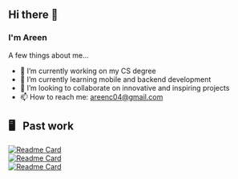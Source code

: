 ## Hi there 👋

<!--**04ac/04ac** is a ✨ _special_ ✨ repository because its `README.md` (this file) appears on your GitHub profile.

Here are some ideas to get you started:-->

### I'm Areen

A few things about me...

- 🔭 I’m currently working on my CS degree
- 🌱 I’m currently learning mobile and backend development
- 👯 I’m looking to collaborate on innovative and inspiring projects
- 📫 How to reach me: areenc04@gmail.com
<!--- 🤔 I’m looking for help with
- 💬 Ask me about ...-->
<!--- 😄 Pronouns: ...
- ⚡ Fun fact: ...-->

## 🖥 &nbsp; Past work

[![Readme Card](https://github-readme-stats.vercel.app/api/pin/?username=04ac&repo=konkan-rail-train-status&bg_color=0d1116&title_color=ce09ec&text_color=a4aacb&icon_color=007ec6)](https://github.com/04ac/konkan-rail-train-status) <br> [![Readme Card](https://github-readme-stats.vercel.app/api/pin/?username=04ac&repo=video-summarizer-yt&bg_color=0d1116&title_color=ce09ec&text_color=a4aacb&icon_color=007ec6)](https://github.com/04ac/video-summarizer-yt) <br> [![Readme Card](https://github-readme-stats.vercel.app/api/pin/?username=04ac&repo=etch-a-sketch&bg_color=0d1116&title_color=ce09ec&text_color=a4aacb&icon_color=007ec6)](https://github.com/04ac/etch-a-sketch)
